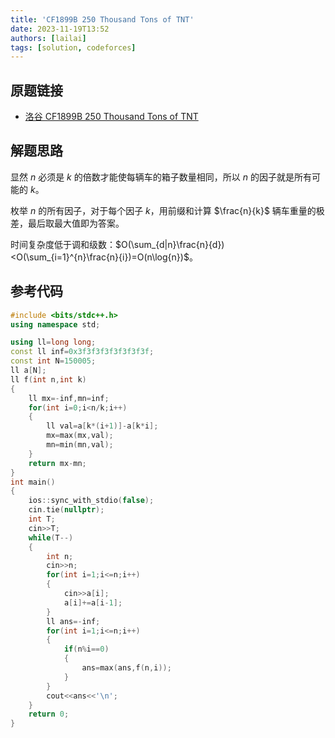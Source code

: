 ```yaml
---
title: 'CF1899B 250 Thousand Tons of TNT'
date: 2023-11-19T13:52
authors: [lailai]
tags: [solution, codeforces]
---
```


## 原题链接

- [洛谷 CF1899B 250 Thousand Tons of TNT](https://www.luogu.com.cn/problem/CF1899B)

<!-- truncate -->

## 解题思路

显然 $n$ 必须是 $k$ 的倍数才能使每辆车的箱子数量相同，所以 $n$ 的因子就是所有可能的 $k$。

枚举 $n$ 的所有因子，对于每个因子 $k$，用前缀和计算 $\frac{n}{k}$ 辆车重量的极差，最后取最大值即为答案。

时间复杂度低于调和级数：$O(\sum_{d|n}\frac{n}{d})<O(\sum_{i=1}^{n}\frac{n}{i})=O(n\log{n})$。

## 参考代码

```cpp
#include <bits/stdc++.h>
using namespace std;

using ll=long long;
const ll inf=0x3f3f3f3f3f3f3f3f;
const int N=150005;
ll a[N];
ll f(int n,int k)
{
	ll mx=-inf,mn=inf;
	for(int i=0;i<n/k;i++)
	{
		ll val=a[k*(i+1)]-a[k*i];
		mx=max(mx,val);
		mn=min(mn,val);
	}
	return mx-mn;
}
int main()
{
	ios::sync_with_stdio(false);
	cin.tie(nullptr);
	int T;
	cin>>T;
	while(T--)
	{
		int n;
		cin>>n;
		for(int i=1;i<=n;i++)
		{
			cin>>a[i];
			a[i]+=a[i-1];
		}
		ll ans=-inf;
		for(int i=1;i<=n;i++)
		{
			if(n%i==0)
			{
				ans=max(ans,f(n,i));
			}
		}
		cout<<ans<<'\n';
	}
	return 0;
}
```
